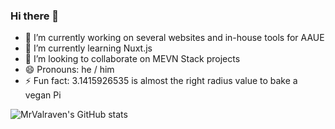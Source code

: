 ### Hi there 👋

- 🔭 I’m currently working on several websites and in-house tools for AAUE
- 🌱 I’m currently learning Nuxt.js
- 👯 I’m looking to collaborate on MEVN Stack projects
- 😄 Pronouns: he / him
- ⚡ Fun fact: 3.1415926535 is almost the right radius value to bake a vegan Pi

![MrValraven's GitHub stats](https://github-readme-stats.vercel.app/api?username=MrValraven&show_icons=true&theme=radical)
